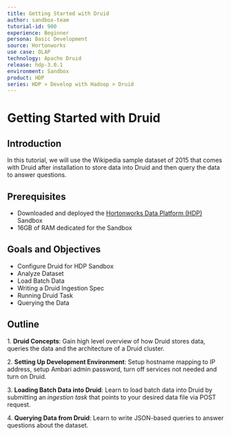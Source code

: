 ```yaml
---
title: Getting Started with Druid
author: sandbox-team
tutorial-id: 900
experience: Beginner
persona: Basic Development
source: Hortonworks
use case: OLAP
technology: Apache Druid
release: hdp-3.0.1
environment: Sandbox
product: HDP
series: HDP > Develop with Hadoop > Druid
---
```


# Getting Started with Druid

## Introduction

In this tutorial, we will use the Wikipedia sample dataset of 2015 that comes with Druid after installation to store data into Druid and then query the data to answer questions.

## Prerequisites

- Downloaded and deployed the [Hortonworks Data Platform (HDP)](https://hortonworks.com/downloads/#sandbox) Sandbox
- 16GB of RAM dedicated for the Sandbox

## Goals and Objectives

- Configure Druid for HDP Sandbox
- Analyze Dataset
- Load Batch Data
- Writing a Druid Ingestion Spec
- Running Druid Task
- Querying the Data

## Outline

1\. **Druid Concepts**: Gain high level overview of how Druid stores data, queries the data and the architecture of a Druid cluster.

2\. **Setting Up Development Environment**: Setup hostname mapping to IP address, setup Ambari admin password, turn off services not needed and turn on Druid.

3\. **Loading Batch Data into Druid**: Learn to load batch data into Druid by submitting an _ingestion task_ that points to your desired data file via POST request.

4\. **Querying Data from Druid**: Learn to write JSON-based queries to answer questions about the dataset.
